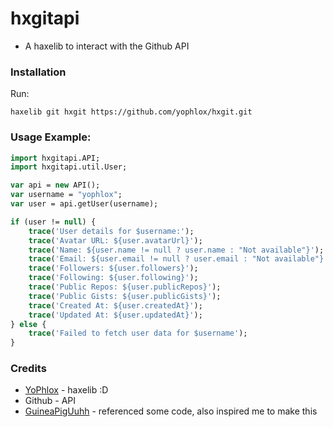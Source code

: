 # hxgitapi

* A haxelib to interact with the Github API

### Installation

Run: 
```
haxelib git hxgit https://github.com/yophlox/hxgit.git
```

### Usage Example:

```haxe
import hxgitapi.API;
import hxgitapi.util.User;

var api = new API();
var username = "yophlox";
var user = api.getUser(username);

if (user != null) {
    trace('User details for $username:');
    trace('Avatar URL: ${user.avatarUrl}');
    trace('Name: ${user.name != null ? user.name : "Not available"}');
    trace('Email: ${user.email != null ? user.email : "Not available"}');
    trace('Followers: ${user.followers}');
    trace('Following: ${user.following}');
    trace('Public Repos: ${user.publicRepos}');
    trace('Public Gists: ${user.publicGists}');
    trace('Created At: ${user.createdAt}');
    trace('Updated At: ${user.updatedAt}');
} else {
    trace('Failed to fetch user data for $username');
}
```

### Credits

* [YoPhlox](https://github.com/yophlox) - haxelib :D
* Github - API
* [GuineaPigUuhh](https://github.com/GuineaPigUuhh/haxe-github) - referenced some code, also inspired me to make this